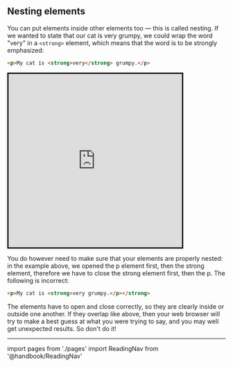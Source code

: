 ## Nesting elements

You can put elements inside other elements too — this is called nesting. If we wanted to state that our cat is very grumpy, we could wrap the word "very" in a `<strong>` element, which means that the word is to be strongly emphasized:

```html
<p>My cat is <strong>very</strong> grumpy.</p>
```

<iframe src="https://codepen.io/gstark/full/KGYbrv/" height="400" width="400" style="border: 3px solid black"></iframe>

You do however need to make sure that your elements are properly nested: in the example above, we opened the p element first, then the strong element, therefore we have to close the strong element first, then the p. The following is incorrect:

```html
<p>My cat is <strong>very grumpy.</p></strong>
```

The elements have to open and close correctly, so they are clearly inside or outside one another. If they overlap like above, then your web browser will try to make a best guess at what you were trying to say, and you may well get unexpected results. So don't do it!

---

import pages from './pages'
import ReadingNav from '@handbook/ReadingNav'

<ReadingNav pages={pages}/>
